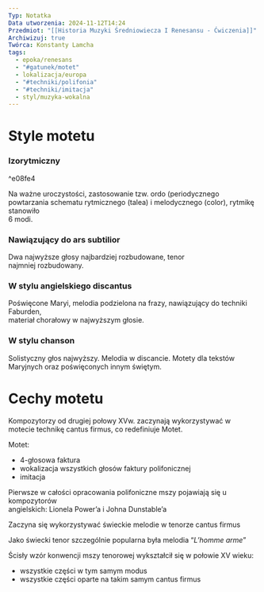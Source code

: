 ```yaml
---
Typ: Notatka
Data utworzenia: 2024-11-12T14:24
Przedmiot: "[[Historia Muzyki Średniowiecza I Renesansu - Ćwiczenia]]"
Archiwizuj: true
Twórca: Konstanty Lamcha
tags:
  - epoka/renesans
  - "#gatunek/motet"
  - lokalizacja/europa
  - "#techniki/polifonia"
  - "#techniki/imitacja"
  - styl/muzyka-wokalna
---
```

# Style motetu

### Izorytmiczny

^e08fe4

Na ważne uroczystości, zastosowanie tzw. ordo (periodycznego  
powtarzania schematu rytmicznego (talea) i melodycznego (color), rytmikę stanowiło  
6 modi.

### Nawiązujący do ars subtilior

Dwa najwyższe głosy najbardziej rozbudowane, tenor  
najmniej rozbudowany.

  

### W stylu angielskiego discantus

Poświęcone Maryi, melodia podzielona na frazy, nawiązujący do techniki Faburden,  
materiał chorałowy w najwyższym głosie.

### W stylu chanson

Solistyczny głos najwyższy. Melodia w discancie. Motety dla tekstów Maryjnych oraz poświęconych innym świętym.

  

# Cechy motetu

Kompozytorzy od drugiej połowy XVw. zaczynają wykorzystywać w motecie technikę cantus firmus, co redefiniuje Motet.

Motet:

- 4-głosowa faktura
- wokalizacja wszystkich głosów faktury polifonicznej
- imitacja

Pierwsze w całości opracowania polifoniczne mszy pojawiają się u kompozytorów  
angielskich: Lionela Power’a i Johna Dunstable’a

Zaczyna się wykorzystywać świeckie melodie w tenorze cantus firmus

Jako świecki tenor szczególnie popularna była melodia “_L’homme arme_”

  
Ścisły wzór konwencji mszy tenorowej wykształcił się w połowie XV wieku:

- wszystkie części w tym samym modus
- wszystkie części oparte na takim samym cantus firmus